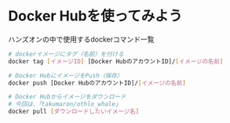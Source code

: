 # Docker Hubを使ってみよう
ハンズオンの中で使用するdockerコマンド一覧

``` sh
# dockerイメージにタグ（名前）を付ける
docker tag [イメージID] [Docker HubのアカウントID]/[イメージの名前]

# Docker HubにイメージをPush（保存）
docker push [Docker HubのアカウントID]/[イメージの名前]

# Docker Hubからイメージをダウンロード
# 今回は、「takumaron/othlo_whale」
docker pull [ダウンロードしたいイメージ名]
```
